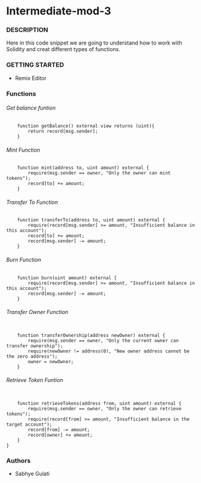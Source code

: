 # Intermediate-mod-3
### DESCRIPTION

Here in this code snippet we are going to understand how to work with Solidity and creat different types of functions.

### GETTING STARTED
- Remix Editor

###  Functions
###### Get balance funtion
```
    function getBalance() external view returns (uint){
        return record[msg.sender];
    }
```
###### Mint Function
```
    function mint(address to, uint amount) external {
        require(msg.sender == owner, "Only the owner can mint tokens");
        record[to] += amount;
    }
```
###### Transfer To Function
```
    function transferTo(address to, uint amount) external {
        require(record[msg.sender] >= amount, "Insufficient balance in this account");
        record[to] += amount;
        record[msg.sender] -= amount;
    }
```
###### Burn Function
```
    function burn(uint amount) external {
        require(record[msg.sender] >= amount, "Insufficient balance in this account");
        record[msg.sender] -= amount;
    }
```
###### Transfer Owner Function
```
   
    function transferOwnership(address newOwner) external {
        require(msg.sender == owner, "Only the current owner can transfer ownership");
        require(newOwner != address(0), "New owner address cannot be the zero address");
        owner = newOwner;
    }
```
###### Retrieve Token Funtion
```
    
    function retrieveTokens(address from, uint amount) external {
        require(msg.sender == owner, "Only the owner can retrieve tokens");
        require(record[from] >= amount, "Insufficient balance in the target account");
        record[from] -= amount;
        record[owner] += amount;
    }
}

```

### Authors
- Sabhye Gulati
